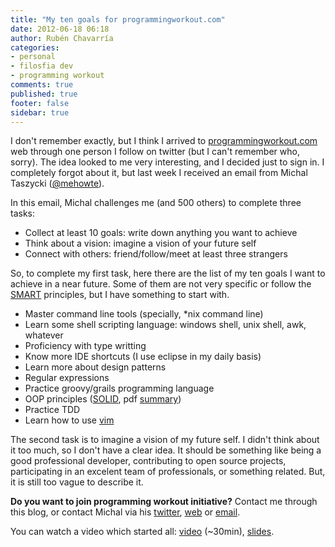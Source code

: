 ```yaml
---
title: "My ten goals for programmingworkout.com"
date: 2012-06-18 06:18
author: Rubén Chavarría
categories: 
- personal
- filosfia dev
- programming workout
comments: true
published: true
footer: false
sidebar: true
---
```


I don't remember exactly, but I think I arrived to 
[programmingworkout.com](http://programmingworkout.com) web through one person 
I follow on twitter (but I can't remember who, sorry). The idea looked to me 
very interesting, and I decided just to sign in. I completely forgot about it, 
but last week I received an email from Michal Taszycki 
([@mehowte](http://twitter.com/mehowte)).

In this email, Michal challenges me (and 500 others) to complete three tasks:

- Collect at least 10 goals: write down anything you want to achieve
- Think about a vision: imagine a vision of your future self
- Connect with others: friend/follow/meet at least three strangers

<!-- more -->

So, to complete my first task, here there are the list of my ten goals I want 
to achieve in a near future. Some of them are not very specific or follow the 
[SMART](http://en.wikipedia.org/wiki/SMART_criteria) principles, but I have 
something to start with.

- Master command line tools (specially, *nix command line)
- Learn some shell scripting language: windows shell, unix shell, awk, whatever
- Proficiency with type writting
- Know more IDE shortcuts (I use eclipse in my daily basis)
- Learn more about design patterns
- Regular expressions
- Practice groovy/grails programming language
- OOP principles ([SOLID](http://butunclebob.com/ArticleS.UncleBob.PrinciplesOfOod),
pdf [summary](http://www.objectmentor.com/resources/articles/Principles_and_Patterns.pdf))
- Practice TDD
- Learn how to use [vim](http://www.vim.org/)

The second task is to imagine a vision of my future self. I didn't think about 
it too much, so I don't have a clear idea. It should be something like being 
a good professional developer, contributing to open source projects, 
participating in an excelent team of professionals, or something related. But, 
it is still too vague to describe it.

**Do you want to join programming workout initiative?** Contact me through 
this blog, or contact Michal via his 
[twitter](http://twitter.com/mehowte), 
[web](http://programmingworkout.com) or 
[email](mailto:michal@programmingworkout.com).

You can watch a video which started all: 
[video](http://youtu.be/wXQLil_SGCI) (~30min), 
[slides](https://speakerdeck.com/u/mehowte/p/programming-workout).
